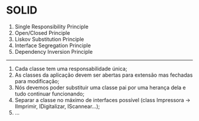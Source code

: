 # SOLID 

1. Single Responsibility Principle 
2. Open/Closed Principle
3. Liskov Substitution Principle
4. Interface Segregation Principle
5. Dependency Inversion Principle

---------

1. Cada classe tem uma responsabilidade única;
2. As classes da aplicação devem ser abertas para extensão mas fechadas para modificação;
3. Nós devemos poder substituir uma classe pai por uma herança dela e tudo continuar funcionando;
4. Separar a classe no máximo de interfaces possível (class Impressora -> IImprimir, IDigitalizar, IScannear...);
5. ...
